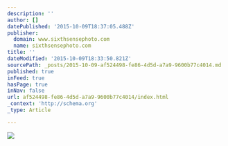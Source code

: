 ```yaml
---
description: ''
author: []
datePublished: '2015-10-09T18:37:05.488Z'
publisher:
  domain: www.sixthsensephoto.com
  name: sixthsensephoto.com
title: ''
dateModified: '2015-10-09T18:33:50.821Z'
sourcePath: _posts/2015-10-09-af524498-fe86-4d5d-a7a9-9600b77c4014.md
published: true
inFeed: true
hasPage: true
inNav: false
url: af524498-fe86-4d5d-a7a9-9600b77c4014/index.html
_context: 'http://schema.org'
_type: Article

---
```

![](http://www.sixthsensephoto.com/photos/i-gzcgktB/1/X2/i-gzcgktB-X2.jpg)